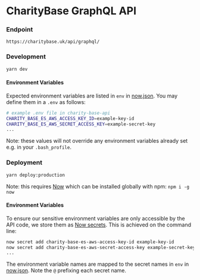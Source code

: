 # CharityBase GraphQL API

### Endpoint

```
https://charitybase.uk/api/graphql/
```

### Development

```bash
yarn dev
```

#### Environment Variables
Expected environment variables are listed in `env` in [now.json](./now.json).  You may define them in a `.env` as follows:

```bash
# example .env file in charity-base-api
CHARITY_BASE_ES_AWS_ACCESS_KEY_ID=example-key-id
CHARITY_BASE_ES_AWS_SECRET_ACCESS_KEY=example-secret-key
...
```

Note: these values will not override any environment variables already set e.g. in your `.bash_profile`.


### Deployment

```bash
yarn deploy:production
```

Note: this requires [Now](https://zeit.co/now) which can be installed globally with npm: `npm i -g now`

#### Environment Variables

To ensure our sensitive environment variables are only accessible by the API code, we store them as [Now secrets](https://zeit.co/docs/v2/deployments/environment-variables-and-secrets/).  This is achieved on the command line:

```bash
now secret add charity-base-es-aws-access-key-id example-key-id
now secret add charity-base-es-aws-secret-access-key example-secret-key
...
```

The environment variable names are mapped to the secret names in `env` in [now.json](./now.json).  Note the `@` prefixing each secret name.
